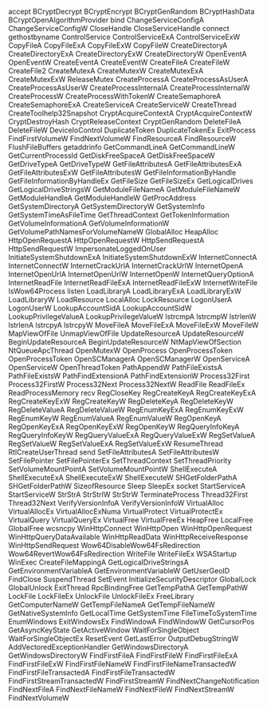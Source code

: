 accept
BCryptDecrypt
BCryptEncrypt
BCryptGenRandom
BCryptHashData
BCryptOpenAlgorithmProvider
bind
ChangeServiceConfigA
ChangeServiceConfigW
CloseHandle
CloseServiceHandle
connect
gethostbyname
ControlService
ControlServiceExA
ControlServiceExW
CopyFileA
CopyFileExA
CopyFileExW
CopyFileW
CreateDirectoryA
CreateDirectoryExA
CreateDirectoryExW
CreateDirectoryW
OpenEventA
OpenEventW
CreateEventA
CreateEventW
CreateFileA
CreateFileW
CreateFile2
CreateMutexA
CreateMutexW
CreateMutexExA
CreateMutexExW
ReleaseMutex
CreateProcessA
CreateProcessAsUserA
CreateProcessAsUserW
CreateProcessInternalA
CreateProcessInternalW
CreateProcessW
CreateProcessWithTokenW
CreateSemaphoreA
CreateSemaphoreExA
CreateServiceA
CreateServiceW
CreateThread
CreateToolhelp32Snapshot
CryptAcquireContextA
CryptAcquireContextW
CryptDestroyHash
CryptReleaseContext
CryptGenRandom
DeleteFileA
DeleteFileW
DeviceIoControl
DuplicateToken
DuplicateTokenEx
ExitProcess
FindFirstVolumeW
FindNextVolumeW
FindResourceA
FindResourceW
FlushFileBuffers
getaddrinfo
GetCommandLineA
GetCommandLineW
GetCurrentProcessId
GetDiskFreeSpaceA
GetDiskFreeSpaceW
GetDriveTypeA
GetDriveTypeW
GetFileAttributesA
GetFileAttributesExA
GetFileAttributesExW
GetFileAttributesW
GetFileInformationByHandle
GetFileInformationByHandleEx
GetFileSize
GetFileSizeEx
GetLogicalDrives
GetLogicalDriveStringsW
GetModuleFileNameA
GetModuleFileNameW
GetModuleHandleA
GetModuleHandleW
GetProcAddress
GetSystemDirectoryA
GetSystemDirectoryW
GetSystemInfo
GetSystemTimeAsFileTime
GetThreadContext
GetTokenInformation
GetVolumeInformationA
GetVolumeInformationW
GetVolumePathNamesForVolumeNameW
GlobalAlloc
HeapAlloc
HttpOpenRequestA
HttpOpenRequestW
HttpSendRequestA
HttpSendRequestW
ImpersonateLoggedOnUser
InitiateSystemShutdownExA
InitiateSystemShutdownExW
InternetConnectA
InternetConnectW
InternetCrackUrlA
InternetCrackUrlW
InternetOpenA
InternetOpenUrlA
InternetOpenUrlW
InternetOpenW
InternetQueryOptionA
InternetReadFile
InternetReadFileExA
InternetReadFileExW
InternetWriteFile
IsWow64Process
listen
LoadLibraryA
LoadLibraryExA
LoadLibraryExW
LoadLibraryW
LoadResource
LocalAlloc
LockResource
LogonUserA
LogonUserW
LookupAccountSidA
LookupAccountSidW
LookupPrivilegeValueA
LookupPrivilegeValueW
lstrcmpA
lstrcmpW
lstrlenW
lstrlenA
lstrcpyA
lstrcpyW
MoveFileA
MoveFileExA
MoveFileExW
MoveFileW
MapViewOfFile
UnmapViewOfFile
UpdateResourceA
UpdateResourceW
BeginUpdateResourceA
BeginUpdateResourceW
NtMapViewOfSection
NtQueueApcThread
OpenMutexW
OpenProcess
OpenProcessToken
OpenProcessToken
OpenSCManagerA
OpenSCManagerW
OpenServiceA
OpenServiceW
OpenThreadToken
PathAppendW
PathFileExistsA
PathFileExistsW
PathFindExtensionA
PathFindExtensionW
Process32First
Process32FirstW
Process32Next
Process32NextW
ReadFile
ReadFileEx
ReadProcessMemory
recv
RegCloseKey
RegCreateKeyA
RegCreateKeyExA
RegCreateKeyExW
RegCreateKeyW
RegDeleteKeyA
RegDeleteKeyW
RegDeleteValueA
RegDeleteValueW
RegEnumKeyExA
RegEnumKeyExW
RegEnumKeyW
RegEnumValueA
RegEnumValueW
RegOpenKeyA
RegOpenKeyExA
RegOpenKeyExW
RegOpenKeyW
RegQueryInfoKeyA
RegQueryInfoKeyW
RegQueryValueExA
RegQueryValueExW
RegSetValueA
RegSetValueW
RegSetValueExA
RegSetValueExW
ResumeThread
RtlCreateUserThread
send
SetFileAttributesA
SetFileAttributesW
SetFilePointer
SetFilePointerEx
SetThreadContext
SetThreadPriority
SetVolumeMountPointA
SetVolumeMountPointW
ShellExecuteA
ShellExecuteExA
ShellExecuteExW
ShellExecuteW
SHGetFolderPathA
SHGetFolderPathW
SizeofResource
Sleep
SleepEx
socket
StartServiceA
StartServiceW
StrStrA
StrStrIW
StrStrW
TerminateProcess
Thread32First
Thread32Next
VerifyVersionInfoA
VerifyVersionInfoW
VirtualAlloc
VirtualAllocEx
VirtualAllocExNuma
VirtualProtect
VirtualProtectEx
VirtualQuery
VirtualQueryEx
VirtualFree
VirtualFreeEx
HeapFree
LocalFree
GlobalFree
wcsncpy
WinHttpConnect
WinHttpOpen
WinHttpOpenRequest
WinHttpQueryDataAvailable
WinHttpReadData
WinHttpReceiveResponse
WinHttpSendRequest
Wow64DisableWow64FsRedirection
Wow64RevertWow64FsRedirection
WriteFile
WriteFileEx
WSAStartup
WinExec
CreateFileMappingA
GetLogicalDriveStringsA
GetEnvironmentVariableA
GetEnvironmentVariableW
GetUserGeoID
FindClose
SuspendThread
SetEvent
InitializeSecurityDescriptor
GlobalLock
GlobalUnlock
ExitThread
RpcBindingFree
GetTempPathA
GetTempPathW
LockFile
LockFileEx
UnlockFile
UnlockFileEx
FreeLibrary
GetComputerNameW
GetTempFileNameA
GetTempFileNameW
GetNativeSystemInfo
GetLocalTime
GetSystemTime
FileTimeToSystemTime
EnumWindows
ExitWindowsEx
FindWindowA
FindWindowW
GetCursorPos
GetAsyncKeyState
GetActiveWindow
WaitForSingleObject
WaitForSingleObjectEx
ResetEvent
GetLastError
OutputDebugStringW
AddVectoredExceptionHandler
GetWindowsDirectoryA
GetWindowsDirectoryW
FindFirstFileA
FindFirstFileW
FindFirstFileExA
FindFirstFileExW
FindFirstFileNameW
FindFirstFileNameTransactedW
FindFirstFileTransactedA
FindFirstFileTransactedW
FindFirstStreamTransactedW
FindFirstStreamW
FindNextChangeNotification
FindNextFileA
FindNextFileNameW
FindNextFileW
FindNextStreamW
FindNextVolumeW
